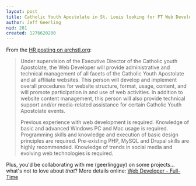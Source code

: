 ```yaml
---
layout: post
title: Catholic Youth Apostolate in St. Louis looking for FT Web Developer
author: Jeff Geerling
nid: 281
created: 1276620200
---
```

<p>From the <a href="http://archstl.org/hr/joblisting/web-developer-full-time-6112010">HR posting on archstl.org</a>:</p>
<blockquote>
<p>Under supervision of the Executive Director of the Catholic youth Apostolate, the Web Developer will provide administrative and technical management of all facets of the Catholic Youth Apostolate and all affiliate websites. This person will develop and implement overall procedures for website structure, format, usage, content, and will promote participation in and use of web activities. In addition to website content management, this person will also provide technical support and/or media-related assistance for certain Catholic Youth Apostolate events.</p>
<p>Previous experience with web development is required. Knowledge of basic and advanced Windows PC and Mac usage is required. Programming skills and knowledge and execution of basic design principles are required. Pre-existing PHP, MySQL and Drupal skills are highly recommended. Knowledge of trends in social media and evolving web technologies is required.</p>
</blockquote>
<p>Plus, you&#39;d be collaborating with me (geerlingguy) on some projects... what&#39;s not to love about <em>that</em>? More details online: <a href="http://archstl.org/hr/joblisting/web-developer-full-time-6112010">Web Developer - Full-Time</a></p>
